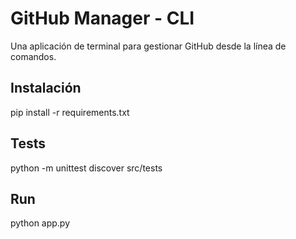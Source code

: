# GitHub Manager - CLI

Una aplicación de terminal para gestionar GitHub desde la línea de comandos.

## Instalación
pip install -r requirements.txt

## Tests
python -m unittest discover src/tests

## Run
python app.py
